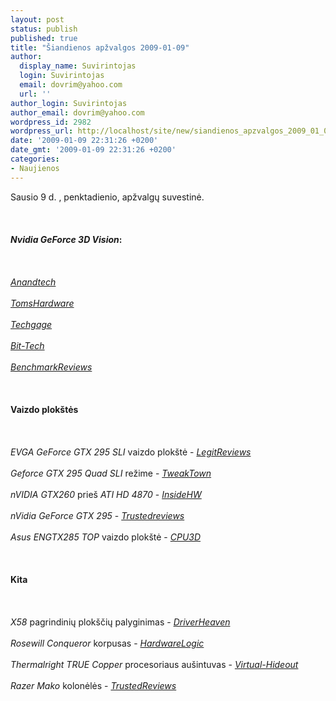 ```yaml
---
layout: post
status: publish
published: true
title: "Šiandienos apžvalgos 2009-01-09"
author:
  display_name: Suvirintojas
  login: Suvirintojas
  email: dovrim@yahoo.com
  url: ''
author_login: Suvirintojas
author_email: dovrim@yahoo.com
wordpress_id: 2982
wordpress_url: http://localhost/site/new/siandienos_apzvalgos_2009_01_09/
date: '2009-01-09 22:31:26 +0200'
date_gmt: '2009-01-09 22:31:26 +0200'
categories:
- Naujienos
---
```

<p>Sausio 9 d. , penktadienio, apžvalgų suvestinė.<br />
<br><br />
<br><b><i>Nvidia GeForce 3D Vision</i>:</b><br />
<br><br />
<br><i><a class="ns" href="http://www.anandtech.com/video/showdoc.aspx?i=3493">Anandtech</a></i><br />
<br><i><a class="ns" href="http://www.tomshardware.com/reviews/3d-vision-stereo,2121.html">TomsHardware</a></i><br />
<br><i><a class="ns" href="http://techgage.com/article/a_first_look_at_nvidias_geforce_vision_technology/">Techgage</a></i><br />
<br><i><a class="ns" href="http://www.bit-tech.net/hardware/2009/01/09/nvidia-geforce-3dvision-review/1">Bit-Tech</a></i><br />
<br><i><a class="ns" href="http://benchmarkreviews.com/index.php?option=com_content&amp;task=view&amp;id=276&amp;Itemid=58">BenchmarkReviews</a></i><br />
<br><br />
<br><b>Vaizdo plokštės</b><br />
<br><br />
<br><i>EVGA GeForce GTX 295 SLI</i> vaizdo plokštė - <i><a class="ns" href="http://www.legitreviews.com/article/863/1/">LegitReviews</a></i><br />
<br><i>Geforce GTX 295 Quad SLI</i> režime - <i><a class="ns" href="http://www.tweaktown.com/articles/1707/nvidia_s_geforce_gtx_295_in_quad_sli/index.html">TweakTown</a></i><br />
<br><i>nVIDIA GTX260</i> prieš <i>ATI HD 4870</i> - <i><a class="ns" href="http://www.insidehw.com/Reviews/Graphics-cards/nVIDIA-GTX260-vs.-ATI-HD-4870.html">InsideHW</a></i><br />
<br><i>nVidia GeForce GTX 295</i> - <i><a class="ns" href="http://www.trustedreviews.com/graphics/review/2009/01/09/nVidia-GeForce-GTX-295/p1">Trustedreviews</a></i><br />
<br><i>Asus ENGTX285 TOP</i> vaizdo plokštė - <i><a class="ns" href="http://www.cpu3d.com/review/7015-1/asus-engtx285-top-geforce-gtx-285/introduction.html">CPU3D</a></i><br />
<br><br />
<br><b>Kita</b><br />
<br><br />
<br><i>X58</i> pagrindinių plokščių palyginimas - <i><a class="ns" href="http://www.driverheaven.net/reviews.php?reviewid=698">DriverHeaven</a></i><br />
<br><i>Rosewill Conqueror</i> korpusas - <i><a class="ns" href="http://hardwarelogic.com/news/135/ARTICLE/5406/2009-01-09.html">HardwareLogic</a></i><br />
<br><i>Thermalright TRUE Copper</i> procesoriaus aušintuvas - <i><a class="ns" href="http://www.virtual-hideout.net/reviews/Thermalright_TRUE_Copper/index.shtml">Virtual-Hideout</a></i><br />
<br><i>Razer Mako</i> kolonėlės - <i><a class="ns" href="http://www.trustedreviews.com/multimedia/review/2009/01/08/Razer-Mako-2-1-Channel-Speaker-System/p1">TrustedReviews</a></i><br />
<br><br />
<br><br />
<br></p>
